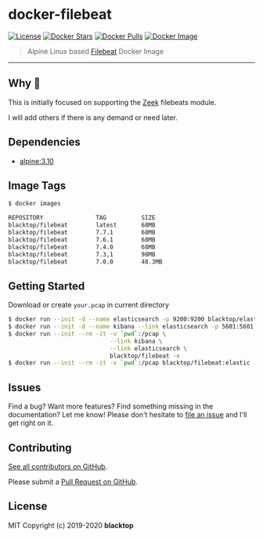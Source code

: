 # docker-filebeat

[![License](http://img.shields.io/:license-mit-blue.svg)](http://doge.mit-license.org) [![Docker Stars](https://img.shields.io/docker/stars/blacktop/filebeat.svg)](https://hub.docker.com/r/blacktop/filebeat/) [![Docker Pulls](https://img.shields.io/docker/pulls/blacktop/filebeat.svg)](https://hub.docker.com/r/blacktop/filebeat/) [![Docker Image](https://img.shields.io/badge/docker%20image-98.3MB-blue.svg)](https://hub.docker.com/r/blacktop/filebeat/)

> Alpine Linux based [Filebeat](https://github.com/elastic/beats/tree/master/filebeat) Docker Image

---

## Why 🤔

This is initially focused on supporting the [Zeek](https://github.com/elastic/beats/tree/master/x-pack/filebeat/module/zeek) filebeats module.

I will add others if there is any demand or need later.

## Dependencies

- [alpine:3.10](https://hub.docker.com/_/alpine/)

## Image Tags

```bash
$ docker images

REPOSITORY               TAG          SIZE
blacktop/filebeat        latest       68MB
blacktop/filebeat        7.7.1        68MB
blacktop/filebeat        7.6.1        68MB
blacktop/filebeat        7.4.0        68MB
blacktop/filebeat        7.3,1        98MB
blacktop/filebeat        7.0.0        48.3MB
```

## Getting Started

Download or create `your.pcap` in current directory

```bash
$ docker run --init -d --name elasticsearch -p 9200:9200 blacktop/elasticsearch
$ docker run --init -d --name kibana --link elasticsearch -p 5601:5601 blacktop/kibana
$ docker run --init --rm -it -v `pwd`:/pcap \
                             --link kibana \
                             --link elasticsearch \
                             blacktop/filebeat -e
$ docker run --init --rm -it -v `pwd`:/pcap blacktop/filebeat:elastic -r your.pcap local
```

## Issues

Find a bug? Want more features? Find something missing in the documentation? Let me know! Please don't hesitate to [file an issue](https://github.com/blacktop/docker-filebeat/issues/new) and I'll get right on it.

## Contributing

[See all contributors on GitHub](https://github.com/blacktop/docker-filebeat/graphs/contributors).

Please submit a [Pull Request on GitHub](https://help.github.com/articles/using-pull-requests/).

## License

MIT Copyright (c) 2019-2020 **blacktop**
